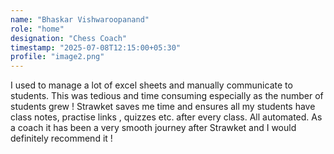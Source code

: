 ```yaml
---
name: "Bhaskar Vishwaroopanand"
role: "home"
designation: "Chess Coach"
timestamp: "2025-07-08T12:15:00+05:30"
profile: "image2.png"
---
```


I used to manage a lot of excel sheets and manually communicate to students. This was tedious and time consuming especially as the number of students grew ! 
Strawket saves me time and ensures all my students have class notes, practise links , quizzes etc. after every class. All automated. 
As a coach it has been a very smooth journey after Strawket and I would definitely recommend it ! 
